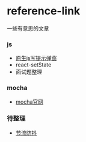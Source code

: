 # reference-link

一些有意思的文章


### js

- [原生js写提示弹窗](http://www.yaya12.com/archives/1092)
- react-setState
- 面试题整理

### mocha

- [mocha官网](https://mochajs.org/)

### 待整理

- [节流防抖](https://juejin.im/post/5b8de829f265da43623c4261)